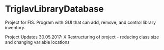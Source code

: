 # TriglavLibraryDatabase
Project for FIS. Program with GUI that can add, remove, and control library inventory.

Project Updates 30.05.2017:
X Restructuring of project - reducing class size and changing variable locations
